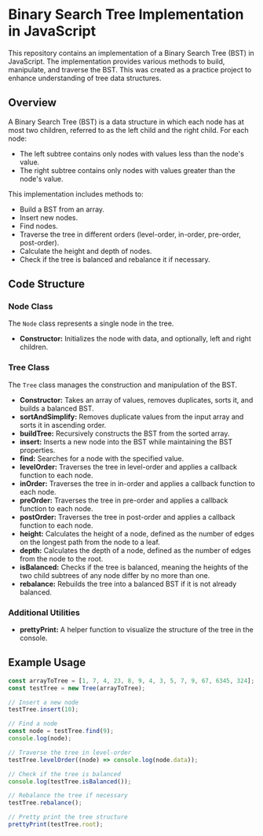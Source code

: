 # Binary Search Tree Implementation in JavaScript

This repository contains an implementation of a Binary Search Tree (BST) in JavaScript. The implementation provides various methods to build, manipulate, and traverse the BST. This was created as a practice project to enhance understanding of tree data structures.

## Overview

A Binary Search Tree (BST) is a data structure in which each node has at most two children, referred to as the left child and the right child. For each node:

- The left subtree contains only nodes with values less than the node's value.
- The right subtree contains only nodes with values greater than the node's value.

This implementation includes methods to:

- Build a BST from an array.
- Insert new nodes.
- Find nodes.
- Traverse the tree in different orders (level-order, in-order, pre-order, post-order).
- Calculate the height and depth of nodes.
- Check if the tree is balanced and rebalance it if necessary.

## Code Structure

### Node Class

The `Node` class represents a single node in the tree.

- **Constructor:** Initializes the node with data, and optionally, left and right children.

### Tree Class

The `Tree` class manages the construction and manipulation of the BST.

- **Constructor:** Takes an array of values, removes duplicates, sorts it, and builds a balanced BST.
- **sortAndSimplify:** Removes duplicate values from the input array and sorts it in ascending order.
- **buildTree:** Recursively constructs the BST from the sorted array.
- **insert:** Inserts a new node into the BST while maintaining the BST properties.
- **find:** Searches for a node with the specified value.
- **levelOrder:** Traverses the tree in level-order and applies a callback function to each node.
- **inOrder:** Traverses the tree in in-order and applies a callback function to each node.
- **preOrder:** Traverses the tree in pre-order and applies a callback function to each node.
- **postOrder:** Traverses the tree in post-order and applies a callback function to each node.
- **height:** Calculates the height of a node, defined as the number of edges on the longest path from the node to a leaf.
- **depth:** Calculates the depth of a node, defined as the number of edges from the node to the root.
- **isBalanced:** Checks if the tree is balanced, meaning the heights of the two child subtrees of any node differ by no more than one.
- **rebalance:** Rebuilds the tree into a balanced BST if it is not already balanced.

### Additional Utilities

- **prettyPrint:** A helper function to visualize the structure of the tree in the console.

## Example Usage

```javascript
const arrayToTree = [1, 7, 4, 23, 8, 9, 4, 3, 5, 7, 9, 67, 6345, 324];
const testTree = new Tree(arrayToTree);

// Insert a new node
testTree.insert(10);

// Find a node
const node = testTree.find(9);
console.log(node);

// Traverse the tree in level-order
testTree.levelOrder((node) => console.log(node.data));

// Check if the tree is balanced
console.log(testTree.isBalanced());

// Rebalance the tree if necessary
testTree.rebalance();

// Pretty print the tree structure
prettyPrint(testTree.root);
```
